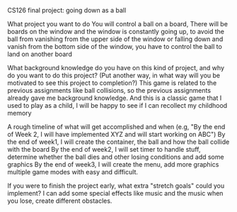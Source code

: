 CS126 final project: going down as a ball

What project you want to do
You will control a ball on a board, There will be boards on the window and the window is constantly going up, to avoid the ball from vanishing from the upper side of the window 
or falling down and vanish from the bottom side of the window, you have to control the ball to land on another board

What background knowledge do you have on this kind of project, and why do you want to do this project? (Put another way, in what way will you be motivated to see this project to completion?)
This game is related to the previous assignments like ball collisions, so the previous assignments already gave me background knowledge. And this is a classic game
that I used to play as a child, I will be happy to see if I can recollect my childhood memory

A rough timeline of what will get accomplished and when (e.g, "By the end of Week 2, I will have implemented XYZ and will start working on ABC")
By the end of week1, I will create the container, the ball and how the ball collide with the board
By the end of week2, I will set timer to handle stuff, determine whether the ball dies and other losing conditions and add some graphics
By the end of week3, I will create the menu, add more graphics multiple game modes with easy and difficult.

If you were to finish the project early, what extra "stretch goals" could you implement?
I can add some special effects like music and the music when you lose, create different obstacles.